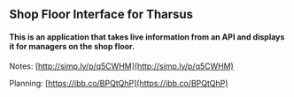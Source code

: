 ## Shop Floor Interface for Tharsus

#### This is an application that takes live information from an API and displays it for managers on the shop floor.

Notes: [http://simp.ly/p/q5CWHM](http://simp.ly/p/q5CWHM)

Planning: [https://ibb.co/BPQtQhP](https://ibb.co/BPQtQhP)

